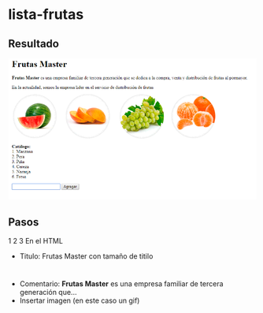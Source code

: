 # lista-frutas
## Resultado
![Alt-Text](front.png)
## Pasos

1 
2
3 En el HTML
  * Titulo: Frutas Master con tamaño de titilo <h1>
  * Comentario: **Frutas Master** es una empresa familiar de tercera generación que...
  * Insertar imagen (en este caso un gif)

